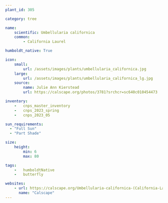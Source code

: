 ```yaml
---
plant_id: 305

category: tree

name: 
    scientific: Umbellularia californica 
    common: 
        - California Laurel 

humboldt_native: True

icon: 
    small: 
        url: /assets/images/plants/umbellularia_californica.jpg 
    large: 
        url: /assets/images/plants/umbellularia_californica_lg.jpg 
    source: 
        name: Julie Ann Kierstead 
        url: https://calscape.org/photos/3781?srchcr=sc640c010454473 

inventory: 
    -   cnps_master_inventory
    -   cnps_2023_spring
    -   cnps_2023_05

sun_requirements:
  - "Full Sun"
  - "Part Shade"

size:
    height: 
        min: 6
        max: 80

tags:  
    -   humboldtNative
    -   butterfly

websites: 
    - url: https://calscape.org/Umbellularia-californica-(California-Laurel) 
      name: "Calscape"
---
```


